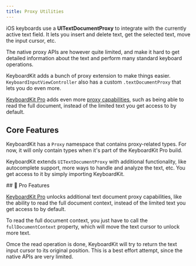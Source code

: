 ```yaml
---
title: Proxy Utilities
---
```


iOS keyboards use a **UITextDocumentProxy** to integrate with the currently active text field. It lets you insert and delete text, get the selected text, move the input cursor, etc.

The native proxy APIs are however quite limited, and make it hard to get detailed information about the text and perform many standard keyboard operations. 

KeyboardKit adds a bunch of proxy extension to make things easier. ``KeyboardInputViewController`` also has a custom ``.textDocumentProxy`` that lets you do even more. 

[KeyboardKit Pro][Pro] adds even more [proxy capabilities](#pro), such as being able to read the full document, instead of the limited text you get access to by default.


## Core Features

KeyboardKit has a ``Proxy`` namespace that contains proxy-related types. For now, it will only contain types when it's part of the KeyboardKit Pro build.

KeyboardKit extends `UITextDocumentProxy` with additional functionality, like autocomplete support, more ways to handle and analyze the text, etc. You get access to it by simply importing KeyboardKit.


<a name="pro">
## 👑 Pro Features

[KeyboardKit Pro][Pro] unlocks additional text document proxy capabilities, like the ability to read the full document context, instead of the limited text you get access to by default.

To read the full document context, you just have to call the `fullDocumentContext` property, which will move the text cursor to unlock more text.

Omce the read operation is done, KeyboardKit will try to return the text input cursor to its original position. This is a best effort attempt, since the native APIs are very limited.



[Pro]: /pro
